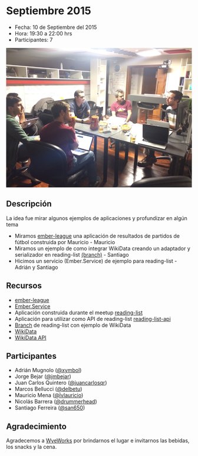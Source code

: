# Septiembre 2015

* Fecha: 10 de Septiembre del 2015
* Hora: 19:30 a 22:00 hrs
* Participantes: 7

![Ember meetup](./photo.jpg)

## Descripción

La idea fue mirar algunos ejemplos de aplicaciones y profundizar en algún tema

* Miramos [ember-league](https://github.com/lvl4ul2i/ember-league) una aplicación de resultados de partidos de fútbol construida por
  Mauricio - Mauricio
* Miramos un ejemplo de como integrar WikiData creando un adaptador y
  serializador en
  reading-list [(branch)](https://github.com/ember-montevideo/reading-list/tree/wikidata) - Santiago
* Hicimos un servicio (Ember.Service) de ejemplo para reading-list - Adrián y
  Santiago

## Recursos

* [ember-league](https://github.com/lvl4ul2i/ember-league)
* [Ember.Service](http://guides.emberjs.com/v2.0.0/services/)
* Aplicación construida durante el meetup
  [reading-list](https://github.com/ember-montevideo/reading-list)
* Aplicación para utilizar como API de reading-list
  [reading-list-api](https://github.com/ember-montevideo/reading-list-api)
* [Branch](https://github.com/ember-montevideo/reading-list/tree/wikidata) de
  reading-list con ejemplo de WikiData
* [WikiData](https://www.wikidata.org/wiki/Wikidata:Main_Page)
* [WikiData API](https://www.wikidata.org/w/api.php)

## Participantes

* Adrián Mugnolo ([@xymbol](https://github.com/xymbol))
* Jorge Bejar ([@jmbejar](https://github.com/jmbejar))
* Juan Carlos Quintero ([@juancarlosqr](https://github.com/juancarlosqr))
* Marcos Bellucci ([@delbetu](https://github.com/delbetu))
* Mauricio Mena ([@lvlauricio](https://github.com/lvl4ul2i))
* Nicolás Barrera ([@drummerhead](https://github.com/drummerhead))
* Santiago Ferreira ([@san650](https://github.com/san650))

## Agradecimiento

Agradecemos a [WyeWorks](https://wyeworks.com/) por brindarnos el lugar e
invitarnos las bebidas, los snacks y la cena.
